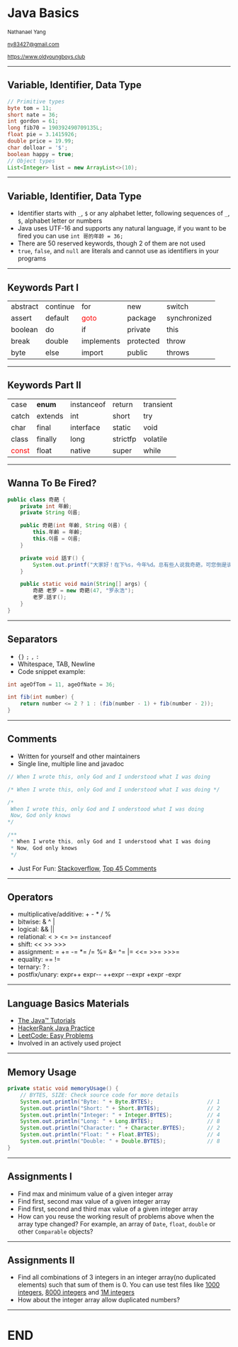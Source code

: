 # Java Basics

<small>Nathanael Yang</small>

<small>ny83427@gmail.com</small>

<small>https://www.oldyoungboys.club</small>

---

## Variable, Identifier, Data Type
```java
// Primitive types
byte tom = 11;
short nate = 36;
int gordon = 61;
long fib70 = 190392490709135L;
float pie = 3.1415926;
double price = 19.99;
char dolloar = '$';
boolean happy = true;
// Object types
List<Integer> list = new ArrayList<>(10);
```

---

## Variable, Identifier, Data Type
* Identifier starts with `_`, `$` or any alphabet letter, following sequences of `_`, `$`, alphabet letter or numbers
* Java uses UTF-16 and supports any natural language, if you want to be fired you can use `int 哥的年龄 = 36;`
* There are 50 reserved keywords, though 2 of them are not used
* `true`, `false`, and `null` are literals and cannot use as identifiers in your programs

---

## Keywords Part I
<table>
<tr><td>abstract</td><td>continue</td><td>for</td><td>new</td><td>switch</td></tr>
<tr><td>assert</td><td>default</td><td><font color=red>goto</font></td><td>package</td><td>synchronized</td></tr>
<tr><td>boolean</td><td>do</td><td>if</td><td>private</td><td>this</td></tr>
<tr><td>break</td><td>double</td><td>implements</td><td>protected</td><td>throw</td></tr>
<tr><td>byte</td><td>else</td><td>import</td><td>public</td><td>throws</td></tr>
</table>

---

## Keywords Part II
<table>
<tr><td>case</td><td><strong>enum</strong></td><td>instanceof</td><td>return</td><td>transient</td></tr>
<tr><td>catch</td><td>extends</td><td>int</td><td>short</td><td>try</td></tr>
<tr><td>char</td><td>final</td><td>interface</td><td>static</td><td>void</td></tr>
<tr><td>class</td><td>finally</td><td>long</td><td>strictfp</td><td>volatile</td></tr>
<tr><td><font color=red>const</font></td><td>float</td><td>native</td><td>super</td><td>while</td></tr>
</table>

---

## Wanna To Be Fired?
```java
public class 奇葩 {
    private int 年齡;
    private String 이름;

    public 奇葩(int 年齡, String 이름) {
        this.年齡 = 年齡;
        this.이름 = 이름;
    }

    private void 話す() {
        System.out.printf("大家好！在下%s，今年%d。总有些人说我奇葩，可您倒是说说，我哪里奇葩啦？", this.이름, this.年齡);
    }

    public static void main(String[] args) {
        奇葩 老罗 = new 奇葩(47, "罗永浩");
        老罗.話す();
    }
}
```

---

## Separators
* `{}`  `;`  `,`  `:`
* Whitespace, TAB, Newline
* Code snippet example:  

```java
int ageOfTom = 11, ageOfNate = 36;

int fib(int number) {
    return number <= 2 ? 1 : (fib(number - 1) + fib(number - 2));
}
```

---

## Comments
* Written for yourself and other maintainers
* Single line, multiple line and javadoc

```java
// When I wrote this, only God and I understood what I was doing

/* When I wrote this, only God and I understood what I was doing */

/*
 When I wrote this, only God and I understood what I was doing
 Now, God only knows
*/

/**
 * When I wrote this, only God and I understood what I was doing
 * Now, God only knows
 */

```
* Just For Fun: [Stackoverflow](https://stackoverflow.com/questions/184618/what-is-the-best-comment-in-source-code-you-have-ever-encountered), [Top 45 Comments](https://loudprogrammer.net/best-comments-in-source-code-i-ever-encountered/)

---

## Operators
* multiplicative/additive: + - * / %
* bitwise: &  ^  |
* logical: &&  ||
* relational: < > <= >= `instanceof`
* shift: <<  >>  >>>
* assignment: = += -= *= /= %= &= ^= |= <<= >>= >>>=
* equality: ==  !=
* ternary: ?  :
* postfix/unary: expr++  expr-- ++expr  --expr +expr -expr

---

## Language Basics Materials
* [The Java™ Tutorials](https://docs.oracle.com/javase/tutorial/java/nutsandbolts/index.html)
* [HackerRank Java Practice](https://www.hackerrank.com/domains/java)
* [LeetCode: Easy Problems](https://leetcode.com/problemset/algorithms/?difficulty=Easy)
* Involved in an actively used project

---

## Memory Usage
```java
private static void memoryUsage() {
    // BYTES, SIZE: Check source code for more details
    System.out.println("Byte: " + Byte.BYTES);                 // 1
    System.out.println("Short: " + Short.BYTES);               // 2
    System.out.println("Integer: " + Integer.BYTES);           // 4
    System.out.println("Long: " + Long.BYTES);                 // 8
    System.out.println("Character: " + Character.BYTES);       // 2
    System.out.println("Float: " + Float.BYTES);               // 4
    System.out.println("Double: " + Double.BYTES);             // 8
}
```

---

## Assignments I
* Find max and minimum value of a given integer array
* Find first, second max value of a given integer array
* Find first, second and third max value of a given integer array
* How can you reuse the working result of problems above when the array type changed? For example, an array of `Date`, `float`, `double` or other `Comparable` objects?

---

## Assignments II
* Find all combinations of 3 integers in an integer array(no duplicated elements) such that sum of them is 0. You can use test files like [1000 integers](https://algs4.cs.princeton.edu/14analysis/1Kints.txt), [8000 integers](https://algs4.cs.princeton.edu/14analysis/8Kints.txt) and [1M integers](https://algs4.cs.princeton.edu/14analysis/1Mints.txt)
* How about the integer array allow duplicated numbers?

---

# END